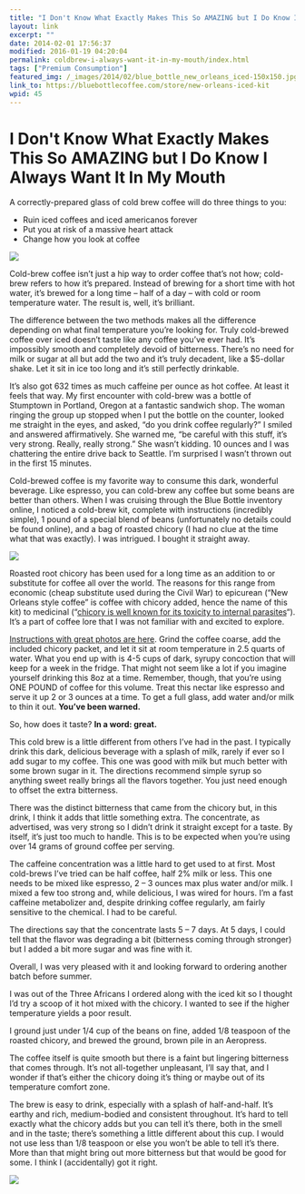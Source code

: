 ```yaml
---
title: "I Don't Know What Exactly Makes This So AMAZING but I Do Know I Always Want It In My Mouth"
layout: link
excerpt: ""
date: 2014-02-01 17:56:37
modified: 2016-01-19 04:20:04
permalink: coldbrew-i-always-want-it-in-my-mouth/index.html
tags: ["Premium Consumption"]
featured_img: /_images/2014/02/blue_bottle_new_orleans_iced-150x150.jpg
link_to: https://bluebottlecoffee.com/store/new-orleans-iced-kit
wpid: 45
---
```


# I Don't Know What Exactly Makes This So AMAZING but I Do Know I Always Want It In My Mouth

A correctly-prepared glass of cold brew coffee will do three things to you:

- Ruin iced coffees and iced americanos forever
- Put you at risk of a massive heart attack
- Change how you look at coffee

![](/_images/2014/02/blue_bottle_new_orleans_iced.jpg)

Cold-brew coffee isn’t just a hip way to order coffee that’s not how; cold-brew refers to how it’s prepared. Instead of brewing for a short time with hot water, it’s brewed for a long time – half of a day – with cold or room temperature water. The result is, well, it’s brilliant.

The difference between the two methods makes all the difference depending on what final temperature you’re looking for. Truly cold-brewed coffee over iced doesn’t taste like any coffee you’ve ever had. It’s impossibly smooth and completely devoid of bitterness. There’s no need for milk or sugar at all but add the two and it’s truly decadent, like a $5-dollar shake. Let it sit in ice too long and it’s still perfectly drinkable.

It’s also got 632 times as much caffeine per ounce as hot coffee. At least it feels that way. My first encounter with cold-brew was a bottle of Stumptown in Portland, Oregon at a fantastic sandwich shop. The woman ringing the group up stopped when I put the bottle on the counter, looked me straight in the eyes, and asked, “do you drink coffee regularly?” I smiled and answered affirmatively. She warned me, “be careful with this stuff, it’s very strong. Really, really strong.” She wasn’t kidding. 10 ounces and I was chattering the entire drive back to Seattle. I’m surprised I wasn’t thrown out in the first 15 minutes.

Cold-brewed coffee is my favorite way to consume this dark, wonderful beverage. Like espresso, you can cold-brew any coffee but some beans are better than others. When I was cruising through the Blue Bottle inventory online, I noticed a cold-brew kit, complete with instructions (incredibly simple), 1 pound of a special blend of beans (unfortunately no details could be found online), and a bag of roasted chicory (I had no clue at the time what that was exactly). I was intrigued. I bought it straight away.

![](/_images/2014/02/IMG_1416-e1420169647545.jpg)

Roasted root chicory has been used for a long time as an addition to or substitute for coffee all over the world. The reasons for this range from economic (cheap substitute used during the Civil War) to epicurean (“New Orleans style coffee” is coffee with chicory added, hence the name of this kit) to medicinal (“[chicory is well known for its toxicity to internal parasites](http://en.wikipedia.org/wiki/Chicory)“). It’s a part of coffee lore that I was not familiar with and excited to explore.

[Instructions with great photos are here](https://bluebottlecoffee.com/preparation-guides/new-orleans-iced). Grind the coffee coarse, add the included chicory packet, and let it sit at room temperature in 2.5 quarts of water. What you end up with is 4-5 cups of dark, syrupy concoction that will keep for a week in the fridge. That might not seem like a lot if you imagine yourself drinking this 8oz at a time. Remember, though, that you’re using ONE POUND of coffee for this volume. Treat this nectar like espresso and serve it up 2 or 3 ounces at a time. To get a full glass, add water and/or milk to thin it out. **You’ve been warned.**

So, how does it taste? **In a word: great.**

This cold brew is a little different from others I’ve had in the past. I typically drink this dark, delicious beverage with a splash of milk, rarely if ever so I add sugar to my coffee. This one was good with milk but much better with some brown sugar in it. The directions recommend simple syrup so anything sweet really brings all the flavors together. You just need enough to offset the extra bitterness.

There was the distinct bitterness that came from the chicory but, in this drink, I think it adds that little something extra. The concentrate, as advertised, was very strong so I didn’t drink it straight except for a taste. By itself, it’s just too much to handle. This is to be expected when you’re using over 14 grams of ground coffee per serving.

The caffeine concentration was a little hard to get used to at first. Most cold-brews I’ve tried can be half coffee, half 2% milk or less. This one needs to be mixed like espresso, 2 – 3 ounces max plus water and/or milk. I mixed a few too strong and, while delicious, I was wired for hours. I’m a fast caffeine metabolizer and, despite drinking coffee regularly, am fairly sensitive to the chemical. I had to be careful.

The directions say that the concentrate lasts 5 – 7 days. At 5 days, I could tell that the flavor was degrading a bit (bitterness coming through stronger) but I added a bit more sugar and was fine with it.

Overall, I was very pleased with it and looking forward to ordering another batch before summer.

I was out of the Three Africans I ordered along with the iced kit so I thought I’d try a scoop of it hot mixed with the chicory. I wanted to see if the higher temperature yields a poor result.

I ground just under 1/4 cup of the beans on fine, added 1/8 teaspoon of the roasted chicory, and brewed the ground, brown pile in an Aeropress.

The coffee itself is quite smooth but there is a faint but lingering bitterness that comes through. It’s not all-together unpleasant, I’ll say that, and I wonder if that’s either the chicory doing it’s thing or maybe out of its temperature comfort zone.

The brew is easy to drink, especially with a splash of half-and-half. It’s earthy and rich, medium-bodied and consistent throughout. It’s hard to tell exactly what the chicory adds but you can tell it’s there, both in the smell and in the taste; there’s something a little different about this cup. I would not use less than 1/8 teaspoon or else you won’t be able to tell it’s there. More than that might bring out more bitterness but that would be good for some. I think I (accidentally) got it right.

![](/_images/2015/02/pc_logo_023.png)
